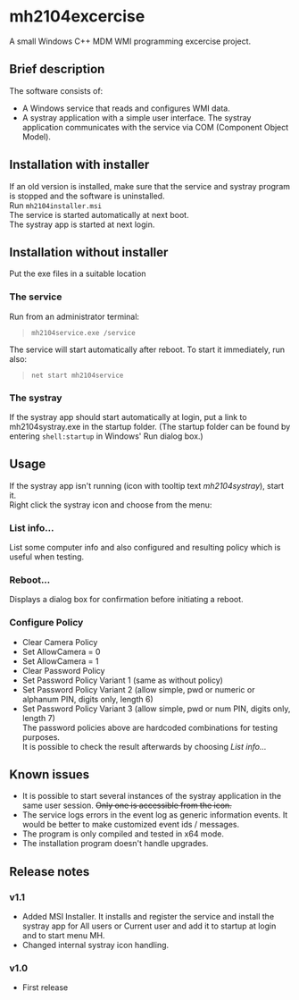 # mh2104excercise
A small Windows C++ MDM WMI programming excercise project.

## Brief description
The software consists of:
- A Windows service that reads and configures WMI data.
- A systray application with a simple user interface.
The systray application communicates with the service via COM (Component Object Model).

## Installation with installer
If an old version is installed, make sure that the service and systray program is stopped and the software is uninstalled.  
Run `mh2104installer.msi`  
The service is started automatically at next boot.  
The systray app is started at next login.
## Installation without installer
Put the exe files in a suitable location
### The service
Run from an administrator terminal:
> `mh2104service.exe /service`

The service will start automatically after reboot. To start it immediately, run also:
> `net start mh2104service`

### The systray
If the systray app should start automatically at login, put a link to mh2104systray.exe in the startup folder. (The startup folder can be found by entering `shell:startup` in Windows' Run dialog box.)

## Usage
If the systray app isn't running (icon with tooltip text *mh2104systray*), start it.  
Right click the systray icon and choose from the menu:
### List info...
List some computer info and also configured and resulting policy which is useful when testing.
### Reboot...
Displays a dialog box for confirmation before initiating a reboot.
### Configure Policy
* Clear Camera Policy
* Set AllowCamera = 0
* Set AllowCamera = 1
* Clear Password Policy
* Set Password Policy Variant 1 (same as without policy)
* Set Password Policy Variant 2 (allow simple, pwd or numeric or alphanum PIN, digits only, length 6)
* Set Password Policy Variant 3 (allow simple, pwd or num PIN, digits only, length 7)  
The password policies above are hardcoded combinations for testing purposes.  
It is possible to check the result afterwards by choosing *List info...*
## Known issues
* It is possible to start several instances of the systray application in the same user session. ~~Only one is accessible from the icon.~~
* The service logs errors in the event log as generic information events. It would be better to make customized event ids / messages.
* The program is only compiled and tested in x64 mode.
* The installation program doesn't handle upgrades.
## Release notes
### v1.1
* Added MSI Installer. It installs and register the service and install the systray app for All users or Current user and add it to startup at login and to start menu MH.
* Changed internal systray icon handling.
### v1.0
* First release
